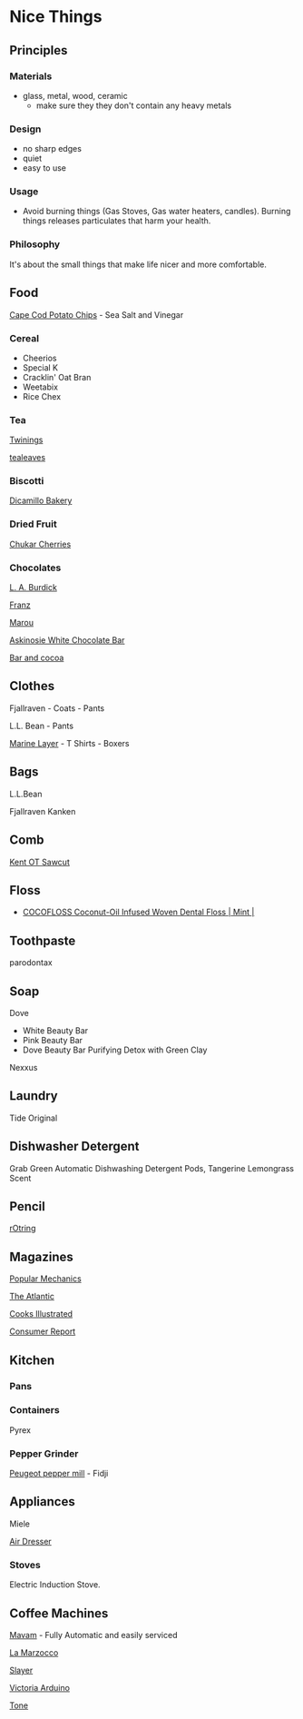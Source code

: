 # Nice Things

## Principles

### Materials

- glass, metal, wood, ceramic
    - make sure they they don't contain any heavy metals


### Design

- no sharp edges
- quiet
- easy to use

### Usage

- Avoid burning things (Gas Stoves, Gas water heaters, candles). Burning things releases particulates that harm your health.

### Philosophy

It's about the small things that make life nicer and more comfortable.

## Food

[Cape Cod Potato Chips](https://www.capecodchips.com/)
    - Sea Salt and Vinegar

### Cereal

- Cheerios
- Special K
- Cracklin' Oat Bran
- Weetabix
- Rice Chex


### Tea

[Twinings](https://twiningsusa.com/)

[tealeaves](https://www.tealeaves.com/)

### Biscotti

[Dicamillo Bakery](https://www.dicamillobakery.com/)

### Dried Fruit

[Chukar Cherries](https://www.chukar.com/)

### Chocolates

[L. A. Burdick](https://www.burdickchocolate.com/)

[Franz](https://frans.com/)

[Marou](https://marouchocolate.com/)

[Askinosie White Chocolate Bar](https://askinosie.com/collections/white-chocolate-bars)

[Bar and cocoa](https://barandcocoa.com/)


## Clothes

Fjallraven
    - Coats
    - Pants

L.L. Bean
    - Pants

[Marine Layer](https://www.marinelayer.com/)
    - T Shirts
    - Boxers

## Bags

L.L.Bean

Fjallraven Kanken

## Comb

[Kent OT Sawcut](https://kentbrushes.com/collections/handmade-combs)

## Floss

- [COCOFLOSS Coconut-Oil Infused Woven Dental Floss | Mint |](https://cocofloss.com/)

## Toothpaste

parodontax

## Soap

Dove

- White Beauty Bar
- Pink Beauty Bar
- Dove Beauty Bar Purifying Detox with Green Clay

Nexxus

## Laundry

Tide Original

## Dishwasher Detergent

Grab Green Automatic Dishwashing Detergent Pods, Tangerine Lemongrass Scent

## Pencil

[rOtring](https://www.rotring.com/)

## Magazines

[Popular Mechanics](https://www.popularmechanics.com/)

[The Atlantic](https://www.theatlantic.com/)

[Cooks Illustrated](https://www.cooksillustrated.com/)

[Consumer Report](https://www.consumerreports.org/)

## Kitchen

### Pans

### Containers

Pyrex

### Pepper Grinder

[Peugeot pepper mill](https://us.peugeot-saveurs.com/en_us/pepper-mills)
    - Fidji

## Appliances

Miele

[Air Dresser](https://www.samsung.com/us/air-dresser)

### Stoves

Electric Induction Stove.

## Coffee Machines

[Mavam](https://www.mavamespresso.com/)
    - Fully Automatic and easily serviced

[La Marzocco](https://www.lamarzoccousa.com/)

[Slayer](https://slayerespresso.com/)

[Victoria Arduino](https://www.victoriaarduino.com/)

[Tone](https://tone-swiss.com/)